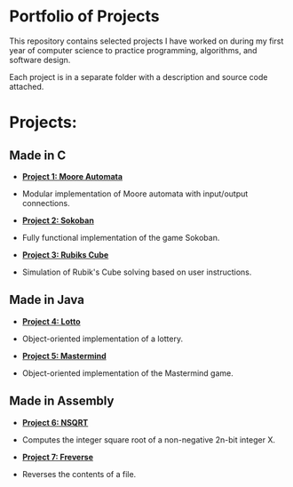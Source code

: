 # Portfolio of Projects

This repository contains selected projects I have worked on during my first year of computer science to practice programming, algorithms, and software design.  

Each project is in a separate folder with a description and source code attached.

# Projects:

## Made in C

- **[Project 1: Moore Automata](./mooreAutomata)**
- Modular implementation of Moore automata with input/output connections.

- **[Project 2: Sokoban](./sokoban)**
- Fully functional implementation of the game Sokoban.

- **[Project 3: Rubiks Cube](./rubiksCube)**
- Simulation of Rubik's Cube solving based on user instructions.

## Made in Java

- **[Project 4: Lotto](./lottery)**
- Object-oriented implementation of a lottery.
  
- **[Project 5: Mastermind](./mastermind)**
- Object-oriented implementation of the Mastermind game.
  
## Made in Assembly

- **[Project 6: NSQRT](./nsqrt)**
- Computes the integer square root of a non-negative 2n-bit integer X.

- **[Project 7: Freverse](./freverse)**
- Reverses the contents of a file.
